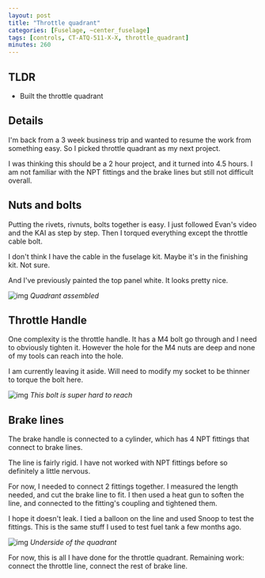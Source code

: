 ```yaml
---
layout: post
title: "Throttle quadrant"
categories: [Fuselage, ~center_fuselage]
tags: [controls, CT-ATQ-511-X-X, throttle_quadrant]
minutes: 260
---
```


## TLDR

- Built the throttle quadrant

## Details

I'm back from a 3 week business trip and wanted to resume the work from something easy. So I picked throttle quadrant as my next project.

I was thinking this should be a 2 hour project, and it turned into 4.5 hours. I am not familiar with the NPT fittings and the brake lines but still not difficult overall.

## Nuts and bolts

Putting the rivets, rivnuts, bolts together is easy. I just followed Evan's video and the KAI as step by step. Then I torqued everything except the throttle cable bolt.

I don't think I have the cable in the fuselage kit. Maybe it's in the finishing kit. Not sure.

And I've previously painted the top panel white. It looks pretty nice.

![img](https://lh3.googleusercontent.com/pw/AP1GczMo4n-ZQwIlCBTHbZKmOxpHt6V7YBzrkkKqb8XgjDSDa-ob4jvjPVtrgqlWDc4f6Y2QL3ZghhfFtUFx9SeuZCArvD61uWosMF5Z2HiSyivLHuhcwC2DjBqOCAo9EYueKWFi0LvDuMrMfC7ay9XLPntqaA=w2174-h2888-s-no-gm?authuser=3)
_Quadrant assembled_

## Throttle Handle

One complexity is the throttle handle. It has a M4 bolt go through and I need to obviously tighten it. However the hole for the M4 nuts are deep and none of my tools can reach into the hole.

I am currently leaving it aside. Will need to modify my socket to be thinner to torque the bolt here.

![img](https://lh3.googleusercontent.com/pw/AP1GczNF8CeLONYY9wW7BAHffNgO0-owHBNgxtYy8_z5Kd57V-yVUqdEuXuqC-ore-VnJMekT_48PHCQhtXHfqSQaT1d7e2jiRgQhgBdqxd7JS8eUPMr-4cC0hPNKdgdvA9or_ppi3bUZF5xGIpciyGlz-Wkgg=w2174-h2888-s-no-gm?authuser=3)
_This bolt is super hard to reach_

## Brake lines

The brake handle is connected to a cylinder, which has 4 NPT fittings that connect to brake lines.

The line is fairly rigid. I have not worked with NPT fittings before so definitely a little nervous.

For now, I needed to connect 2 fittings together. I measured the length needed, and cut the brake line to fit. I then used a heat gun to soften the line, and connected to the fitting's coupling and tightened them.

I hope it doesn't leak. I tied a balloon on the line and used Snoop to test the fittings. This is the same stuff I used to test fuel tank a few months ago.

![img](https://lh3.googleusercontent.com/pw/AP1GczOynNqzsfuasMIL2yPaLno4F4PSPHltciKbCqHz_NeKLVPIgzHDz3Vsaz2FgQePHYEK0VDjQgQ4wuURChu1fzyMOzDaAQsc1KOtl-f2wx1rYRpPYB3eoY8p1GZmVNl5i1fRIqWT9gaYBtMG5rIRsM4vlw=w2174-h2888-s-no-gm?authuser=3)
_Underside of the quadrant_

For now, this is all I have done for the throttle quadrant. Remaining work: connect the throttle line, connect the rest of brake line.
